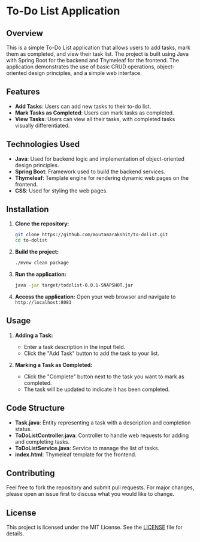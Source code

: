 # To-Do List Application

## Overview

This is a simple To-Do List application that allows users to add tasks, mark them as completed, and view their task list. The project is built using Java with Spring Boot for the backend and Thymeleaf for the frontend. The application demonstrates the use of basic CRUD operations, object-oriented design principles, and a simple web interface.

## Features

- **Add Tasks**: Users can add new tasks to their to-do list.
- **Mark Tasks as Completed**: Users can mark tasks as completed.
- **View Tasks**: Users can view all their tasks, with completed tasks visually differentiated.

## Technologies Used

- **Java**: Used for backend logic and implementation of object-oriented design principles.
- **Spring Boot**: Framework used to build the backend services.
- **Thymeleaf**: Template engine for rendering dynamic web pages on the frontend.
- **CSS**: Used for styling the web pages.

## Installation

1. **Clone the repository:**
    ```bash
    git clone https://github.com/moutamarakshit/to-dolist.git
    cd to-dolist
    ```

2. **Build the project:**
    ```bash
    ./mvnw clean package
    ```

3. **Run the application:**
    ```bash
    java -jar target/todolist-0.0.1-SNAPSHOT.jar
    ```

4. **Access the application:**
    Open your web browser and navigate to `http://localhost:8081`

## Usage

1. **Adding a Task:**
    - Enter a task description in the input field.
    - Click the "Add Task" button to add the task to your list.

2. **Marking a Task as Completed:**
    - Click the "Complete" button next to the task you want to mark as completed.
    - The task will be updated to indicate it has been completed.

## Code Structure

- **Task.java**: Entity representing a task with a description and completion status.
- **ToDoListController.java**: Controller to handle web requests for adding and completing tasks.
- **ToDoListService.java**: Service to manage the list of tasks.
- **index.html**: Thymeleaf template for the frontend.

## Contributing

Feel free to fork the repository and submit pull requests. For major changes, please open an issue first to discuss what you would like to change.

## License

This project is licensed under the MIT License. See the [LICENSE](LICENSE.md) file for details.
